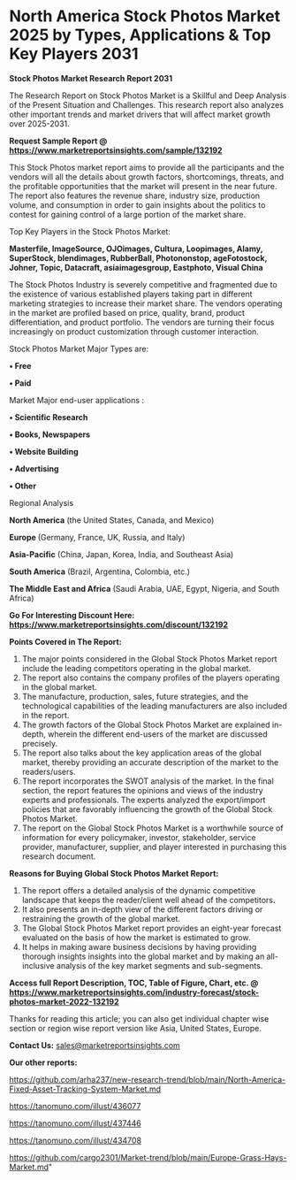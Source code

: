 # North America Stock Photos Market 2025 by Types, Applications & Top Key Players 2031

<strong>Stock Photos Market Research Report 2031</strong>

The Research Report on Stock Photos Market is a Skillful and Deep Analysis of the Present Situation and Challenges. This research report also analyzes other important trends and market drivers that will affect market growth over 2025-2031.

<strong>Request Sample Report @ <a href=https://www.marketreportsinsights.com/sample/132192>https://www.marketreportsinsights.com/sample/132192</a></strong>

This Stock Photos market report aims to provide all the participants and the vendors will all the details about growth factors, shortcomings, threats, and the profitable opportunities that the market will present in the near future. The report also features the revenue share, industry size, production volume, and consumption in order to gain insights about the politics to contest for gaining control of a large portion of the market share.

Top Key Players in the Stock Photos Market:

<strong>Masterfile, ImageSource, OJOimages, Cultura, Loopimages, Alamy, SuperStock, blendimages, RubberBall, Photononstop, ageFotostock, Johner, Topic, Datacraft, asiaimagesgroup, Eastphoto, Visual China</strong>

The Stock Photos Industry is severely competitive and fragmented due to the existence of various established players taking part in different marketing strategies to increase their market share. The vendors operating in the market are profiled based on price, quality, brand, product differentiation, and product portfolio. The vendors are turning their focus increasingly on product customization through customer interaction.

Stock Photos Market Major Types are:

<strong>• Free

• Paid</strong>

Market Major end-user applications :

<strong>• Scientific Research

• Books, Newspapers

• Website Building

• Advertising

• Other</strong>

Regional Analysis

</u><strong><b>North America</b></strong> (the United States, Canada, and Mexico)

<strong><b>Europe </b></strong>(Germany, France, UK, Russia, and Italy)

<strong><b>Asia-Pacific</b></strong> (China, Japan, Korea, India, and Southeast Asia)

<strong><b>South America</b></strong> (Brazil, Argentina, Colombia, etc.)

<strong><b>The Middle East and Africa</b></strong> (Saudi Arabia, UAE, Egypt, Nigeria, and South Africa)

<strong>Go For Interesting Discount Here: <a href=https://www.marketreportsinsights.com/discount/132192>https://www.marketreportsinsights.com/discount/132192</a></strong>

<strong>Points Covered in The Report:</strong>
<ol>
  <li>The major points considered in the Global Stock Photos Market report include the leading competitors operating in the global market.</li>
  <li>The report also contains the company profiles of the players operating in the global market.</li>
  <li>The manufacture, production, sales, future strategies, and the technological capabilities of the leading manufacturers are also included in the report.</li>
  <li>The growth factors of the Global Stock Photos Market are explained in-depth, wherein the different end-users of the market are discussed precisely.</li>
  <li>The report also talks about the key application areas of the global market, thereby providing an accurate description of the market to the readers/users.</li>
  <li>The report incorporates the SWOT analysis of the market. In the final section, the report features the opinions and views of the industry experts and professionals. The experts analyzed the export/import policies that are favorably influencing the growth of the Global Stock Photos Market.</li>
  <li>The report on the Global Stock Photos Market is a worthwhile source of information for every policymaker, investor, stakeholder, service provider, manufacturer, supplier, and player interested in purchasing this research document.</li>
</ol>
<strong>Reasons for Buying Global Stock Photos Market Report:</strong>

<ol>
  <li>The report offers a detailed analysis of the dynamic competitive landscape that keeps the reader/client well ahead of the competitors.</li>
  <li>It also presents an in-depth view of the different factors driving or restraining the growth of the global market.</li>
  <li>The Global Stock Photos Market report provides an eight-year forecast evaluated on the basis of how the market is estimated to grow.</li>
  <li>It helps in making aware business decisions by having providing thorough insights insights into the global market and by making an all-inclusive analysis of the key market segments and sub-segments.</li>
</ol>
<strong>Access full Report Description, TOC, Table of Figure, Chart, etc. @ <a href=https://www.marketreportsinsights.com/industry-forecast/stock-photos-market-2022-132192>https://www.marketreportsinsights.com/industry-forecast/stock-photos-market-2022-132192</a></strong>


Thanks for reading this article; you can also get individual chapter wise section or region wise report version like Asia, United States, Europe.

<strong>Contact Us:</strong>
sales@marketreportsinsights.com

<strong>Our other reports:</strong>

<a href=https://github.com/arha237/new-research-trend/blob/main/North-America-Fixed-Asset-Tracking-System-Market.md>https://github.com/arha237/new-research-trend/blob/main/North-America-Fixed-Asset-Tracking-System-Market.md</a>

<a href=https://tanomuno.com/illust/436077>https://tanomuno.com/illust/436077</a>

<a href=https://tanomuno.com/illust/437446>https://tanomuno.com/illust/437446</a>

<a href=https://tanomuno.com/illust/434708>https://tanomuno.com/illust/434708</a>

<a href=https://github.com/cargo2301/Market-trend/blob/main/Europe-Grass-Hays-Market.md>https://github.com/cargo2301/Market-trend/blob/main/Europe-Grass-Hays-Market.md</a>"

